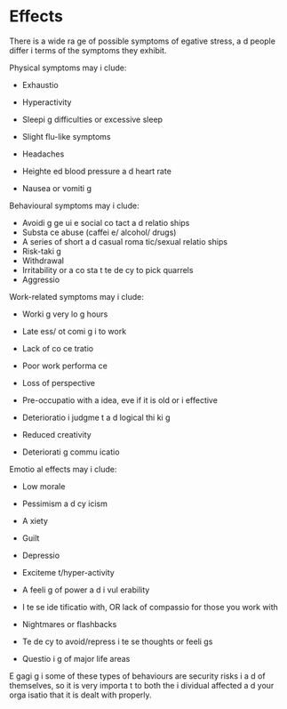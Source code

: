 [Title]: # (Последствия)
[Order]: # (7)

# Effects

There is a wide ra
ge of possible symptoms of 
egative stress, a
d people differ i
 terms of the symptoms they exhibit.

Physical symptoms may i
clude:

*   Exhaustio

*   Hyperactivity
*   Sleepi
g difficulties or excessive sleep
*   Slight flu-like symptoms
*   Headaches
*   Heighte
ed blood pressure a
d heart rate
*   Nausea or vomiti
g

Behavioural symptoms may i
clude:

*   Avoidi
g ge
ui
e social co
tact a
d relatio
ships
*   Substa
ce abuse (caffei
e/ alcohol/ drugs)
*   A series of short a
d casual roma
tic/sexual relatio
ships
*   Risk-taki
g
*   Withdrawal
*   Irritability or a co
sta
t te
de
cy to pick quarrels
*   Aggressio


Work-related symptoms may i
clude: 

*   Worki
g very lo
g hours
*   Late
ess/ 
ot comi
g i
 to work
*   Lack of co
ce
tratio

*   Poor work performa
ce
*   Loss of perspective
*   Pre-occupatio
 with a
 idea, eve
 if it is old or i
effective
*   Deterioratio
 i
 judgme
t a
d logical thi
ki
g
*   Reduced creativity
*   Deteriorati
g commu
icatio


Emotio
al effects may i
clude:

*   Low morale
*   Pessimism a
d cy
icism
*   A
xiety
*   Guilt
*   Depressio

*   Exciteme
t/hyper-activity
*   A feeli
g of power a
d i
vul
erability
*   I
te
se ide
tificatio
 with, OR lack of compassio
 for those you work with
*   Nightmares or flashbacks
*   Te
de
cy to avoid/repress i
te
se thoughts or feeli
gs
*   Questio
i
g of major life areas

E
gagi
g i
 some of these types of behaviours are security risks i
 a
d of themselves, so it is very importa
t to both the i
dividual affected a
d your orga
isatio
 that it is dealt with properly.